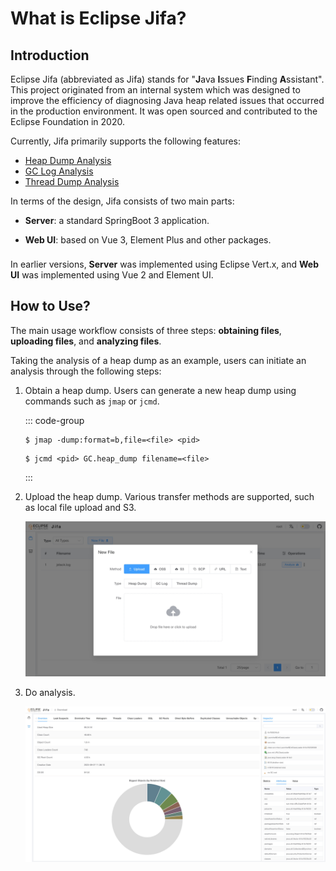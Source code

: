 # What is Eclipse Jifa?

## Introduction

Eclipse Jifa (abbreviated as Jifa) stands for "**J**ava **I**ssues **F**inding **A**ssistant".
This project originated from an internal system which was designed to improve the efficiency of diagnosing Java heap
related issues that occurred in the production environment. It was open sourced and contributed to the Eclipse Foundation in 2020.

Currently, Jifa primarily supports the following features:

- [Heap Dump Analysis](./heap-dump-analysis.md)
- [GC Log Analysis](./gc-log-analysis.md)
- [Thread Dump Analysis](./thread-dump-analysis.md)

In terms of the design, Jifa consists of two main parts:

- **Server**: a standard SpringBoot 3 application.

- **Web UI**: based on Vue 3, Element Plus and other packages.

<div class="info custom-block" style="padding-top: 8px">
In earlier versions, <b>Server</b> was implemented using Eclipse Vert.x, and <b>Web UI</b> was implemented using Vue 2 and Element UI.
</div>

## How to Use?

The main usage workflow consists of three steps: **obtaining files**, **uploading files**, and **analyzing files**.

Taking the analysis of a heap dump as an example, users can initiate an analysis through the following steps:

1. Obtain a heap dump. Users can generate a new heap dump using commands such as `jmap` or `jcmd`.

   ::: code-group
   ```shell [jmap]
   $ jmap -dump:format=b,file=<file> <pid>
   ```
   ```shell [jcmd]
   $ jcmd <pid> GC.heap_dump filename=<file>
   ```
   :::

2. Upload the heap dump. Various transfer methods are supported, such as local file upload and S3.

   ![Upload](../image/upload.jpeg)

3. Do analysis.

   ![Upload](../image/heap-dump-analysis-overview.jpeg)